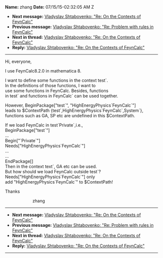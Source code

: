 **Name:** zhang
**Date:** 07/15/15-02:32:05 AM Z

  - **Next message:** [Vladyslav Shtabovenko: "Re: On the Contexts of
    FeynCalc"](0943.html)
  - **Previous message:** [Vladyslav Shtabovenko: "Re: Problem with
    rules in FeynCalc"](0941.html)
  - **Next in thread:** [Vladyslav Shtabovenko: "Re: On the Contexts of
    FeynCalc"](0943.html)
  - **Reply:** [Vladyslav Shtabovenko: "Re: On the Contexts of
    FeynCalc"](0943.html)

-----

Hi, everyone,  

I use FeynCalc8.2.0 in mathematica 8.  

I want to define some functions in the context test\`.  
In the definitions of those functions, I want to  
use some functions in FeynCalc. Besides, functions  
in test\` and functions in FeynCalc\` can be used together.  

However, BeginPackage["test\`",
"HighEnergyPhysics\`FeynCalc\`"]  
leads to $ContextPath {test\`,HighEnergyPhysics\`FeynCalc\`,System\`},  
functions such as GA, SP etc are undefined in this $ContextPath.  

If we load FeynCalc in test\`Private\`,i.e.,  
BeginPackage["test\`"]  
...  
Begin["\`Private\`"]  
Needs["HighEnergyPhysics\`FeynCalc\`"]  
...  
...  
EndPackage[]  
Then in the context text\`, GA etc can be used.  
But how should we load FeynCalc outside test\`?  
Needs["HighEnergyPhysics\`FeynCalc\`"] only  
add "HighEnergyPhysics\`FeynCalc\`" to $ContextPath\!  

Thanks  

                       zhang  

-----

  - **Next message:** [Vladyslav Shtabovenko: "Re: On the Contexts of
    FeynCalc"](0943.html)
  - **Previous message:** [Vladyslav Shtabovenko: "Re: Problem with
    rules in FeynCalc"](0941.html)
  - **Next in thread:** [Vladyslav Shtabovenko: "Re: On the Contexts of
    FeynCalc"](0943.html)
  - **Reply:** [Vladyslav Shtabovenko: "Re: On the Contexts of
    FeynCalc"](0943.html)

-----

